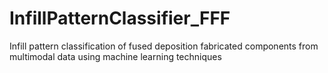 # InfillPatternClassifier_FFF
Infill pattern classification of fused deposition fabricated components from multimodal data using machine learning techniques
